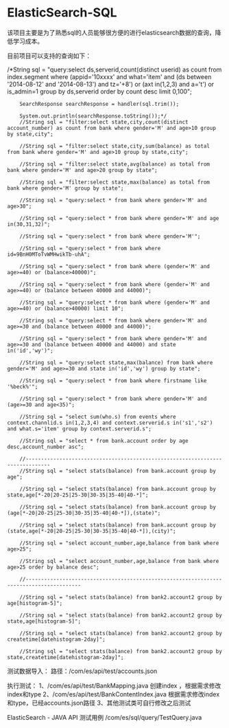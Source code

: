 ElasticSearch-SQL
=================

该项目主要是为了熟悉sql的人员能够很方便的进行elasticsearch数据的查询，降低学习成本。


目前项目可以支持的查询如下：

/*String sql = "query:select ds,serverid,count(distinct userid) as count from index.segment where (appid='10xxxx' and what='item' and (ds between '2014-08-12' and '2014-08-13') and tz='+8') or (axt in(1,2,3) and a='t') or is_admin=1 group by ds,serverid order by count desc limit 0,100";
		
		SearchResponse searchResponse = handler(sql.trim());
		
		System.out.println(searchResponse.toString());*/
		//String sql = "filter:select state,city,count(distinct account_number) as count from bank where gender='M' and age>10 group by state,city";
		
		//String sql = "filter:select state,city,sum(balance) as total from bank where gender='M' and age>10 group by state,city";
		
		//String sql = "filter:select state,avg(balance) as total from bank where gender='M' and age>20 group by state";
		
		//String sql = "filter:select state,max(balance) as total from bank where gender='M' group by state";
		
		//String sql = "query:select * from bank where gender='M' and age>30";
		
		//String sql = "query:select * from bank where gender='M' and age in(30,31,32)";
		
		//String sql = "query:select * from bank where gender='M'";
		
		//String sql = "query:select * from bank where id=9BnH0MToTvWMHwikTb-uhA";
		
		//String sql = "query:select * from bank where (gender='M' and age>=40) or (balance>40000)";
		
		//String sql = "query:select * from bank where (gender='M' and age>=40) or (balance between 40000 and 44000)";
		
		//String sql = "query:select * from bank where (gender='M' and age>=40) or (balance>40000) limit 10";
		
		//String sql = "query:select * from bank where gender='M' and age>=30 and (balance between 40000 and 44000)";
		
		//String sql = "query:select * from bank where gender='M' and age>=30 and (balance between 40000 and 44000) and state in('id','wy')";
		
		//String sql = "query:select state,max(balance) from bank where gender='M' and age>=30 and state in('id','wy') group by state";
		
		//String sql = "query:select * from bank where firstname like '%beck%'";
		
		//String sql = "query:select * from bank where gender='M' and (age>=30 and age<35)";
		
		//String sql = "select sum(who.s) from events where context.channlid.s in(1,2,3,4) and context.serverid.s in('s1','s2') and what.s='item' group by context.serverid.s";
		
		//String sql = "select * from bank.account order by age desc,account_number asc";
		
		//------------------------------------------------------------------------------
		//String sql = "select stats(balance) from bank.account group by age";
		
		//String sql = "select stats(balance) from bank.account group by state,age[*-20|20-25|25-30|30-35|35-40|40-*]";
		
		//String sql = "select stats(balance) from bank.account group by (age[*-20|20-25|25-30|30-35|35-40|40-*]),(state)";
		
		//String sql = "select stats(balance) from bank.account group by (state,age[*-20|20-25|25-30|30-35|35-40|40-*]),(city)";
		
		//String sql = "select account_number,age,balance from bank where age>25";
		
		//String sql = "select account_number,age,balance from bank where age>25 order by balance desc";
		
		//----------------------------------------------------------------------------------------
		
		//String sql = "select stats(balance) from bank2.account2 group by age[histogram-5]";
		
		//String sql = "select stats(balance) from bank2.account2 group by state,age[histogram-5]";
		
		//String sql = "select stats(balance) from bank2.account2 group by createtime[datehistogram-2day]";
		
		//String sql = "select stats(balance) from bank2.account2 group by state,createtime[datehistogram-2day]";
		



测试数据导入：
	路径：/com/es/api/test/accounts.json

执行测试：
	1、/com/es/api/test/BankMapping.java 创建index ，根据需求修改index和type
	2、/com/es/api/test/BankContentIndex.java 根据需求修改index和type，已经accounts.json路径
	3、其他测试类可自行修改之后测试

ElasticSearch - JAVA API 测试用例
	/com/es/sql/query/TestQuery.java


